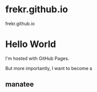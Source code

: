 frekr.github.io
===============

frekr.github.io

<html>
<body>
<h1>Hello World</h1>
<p>I'm hosted with GitHub Pages.</p>
<p>But more importantly, I want to become a </p>
<h2>manatee</h2>
</body>
</html>
